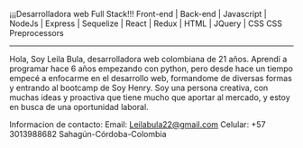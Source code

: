 ¡¡¡Desarrolladora web Full Stack!!!
 Front-end | Back-end | Javascript | NodeJs | Express | Sequelize | React | Redux | HTML | JQuery | CSS 
CSS Preprocessors

---------------
Hola, Soy Leila Bula, desarrolladora web colombiana de 21 años.
Aprendí a programar hace 6 años empezando con python, pero desde hace un tiempo empecé a enfocarme en el desarrollo web, formandome de diversas formas y entrando al bootcamp de Soy Henry.
Soy una persona creativa, con muchas ideas y proactiva que tiene mucho que aportar al mercado, y estoy en busca de una oportunidad laboral.

Informacion de contacto:
Email: Leilabula22@gmail.com
Celular: +57 3013988682
Sahagún-Córdoba-Colombia

<!--
**Leila-Bula/Leila-Bula** is a ✨ _special_ ✨ repository because its `README.md` (this file) appears on your GitHub profile.

Here are some ideas to get you started:

- 🔭 I’m currently working on ...
- 🌱 I’m currently learning ...
- 👯 I’m looking to collaborate on ...
- 🤔 I’m looking for help with ...
- 💬 Ask me about ...
- 📫 How to reach me: ...
- 😄 Pronouns: ...
- ⚡ Fun fact: ...
-->

